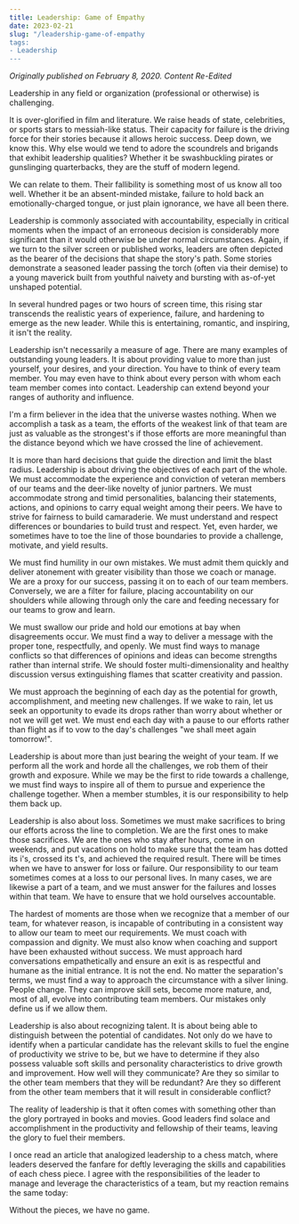 ```yaml
---
title: Leadership: Game of Empathy 
date: 2023-02-21
slug: "/leadership-game-of-empathy
tags:
- Leadership
---
```


_Originally published on February 8, 2020. Content Re-Edited_

Leadership in any field or organization (professional or otherwise) is challenging.

It is over-glorified in film and literature.
We raise heads of state, celebrities, or sports stars to messiah-like status.
Their capacity for failure is the driving force for their stories because it allows heroic success.
Deep down, we know this.
Why else would we tend to adore the scoundrels and brigands that exhibit leadership qualities? 
Whether it be swashbuckling pirates or gunslinging quarterbacks, they are the stuff of modern legend.

We can relate to them.
Their fallibility is something most of us know all too well.
Whether it be an absent-minded mistake, failure to hold back an emotionally-charged tongue, or just plain ignorance, we
have all been there.

Leadership is commonly associated with accountability, 
especially in critical moments when the impact of an erroneous decision is considerably more significant 
than it would otherwise be under normal circumstances. Again, if we turn to the silver screen or published works, 
leaders are often depicted as the bearer of the decisions that shape the story's path. Some stories demonstrate a seasoned leader passing the torch (often via their demise) to a young maverick built from youthful naivety and bursting with as-of-yet unshaped potential.

In several hundred pages or two hours of screen time, this rising star transcends the realistic years of experience, failure, 
and hardening to emerge as the new leader. While this is entertaining, romantic, and inspiring, it isn't the reality.


Leadership isn't necessarily a measure of age. There are many examples of outstanding young leaders. 
It is about providing value to more than just yourself, your desires, and your direction. 
You have to think of every team member. You may even have to think about every person with whom each team member comes into contact. Leadership can extend beyond your ranges of authority and influence.


I'm a firm believer in the idea that the universe wastes nothing. When we accomplish a task as a team, 
the efforts of the weakest link of that team are just as valuable as the strongest's if those efforts are more meaningful than the distance beyond which we have crossed the line of achievement.


It is more than hard decisions that guide the direction and limit the blast radius. 
Leadership is about driving the objectives of each part of the whole. 
We must accommodate the experience and conviction of veteran members of our teams and the deer-like novelty of junior partners. 
We must accommodate strong and timid personalities, 
balancing their statements, actions, and opinions to carry equal weight among their peers. 
We have to strive for fairness to build camaraderie. We must understand and respect differences or boundaries to build trust and respect. 
Yet, even harder, we sometimes have to toe the line of those boundaries to provide a challenge, motivate, and yield results.


We must find humility in our own mistakes. 
We must admit them quickly and deliver atonement with greater visibility than those we coach or manage.
We are a proxy for our success, passing it on to each of our team members.
Conversely, we are a filter for failure,
placing accountability on our shoulders
while allowing through only the care and feeding necessary for our teams to grow and learn.


We must swallow our pride and hold our emotions at bay when disagreements occur. We must find a way to deliver a message with the proper tone, respectfully, and openly. We must find ways to manage conflicts so that differences of opinions and ideas can become strengths rather than internal strife. We should foster multi-dimensionality and healthy discussion versus extinguishing flames
that scatter creativity and passion.


We must approach the beginning of each day as the potential for growth, accomplishment, and meeting new challenges.
If we wake to rain,
let us seek an opportunity to evade its drops rather than worry about whether or not we will get wet.
We must end each day with a pause to our efforts rather than flight
as if to vow to the day's challenges "we shall meet again tomorrow!".

Leadership is about more than just bearing the weight of your team. 
If we perform all the work and horde all the challenges, we rob them of their growth and exposure. 
While we may be the first to ride towards a challenge, 
we must find ways to inspire all of them to pursue and experience the challenge together. 
When a member stumbles, it is our responsibility to help them back up.

Leadership is also about loss. Sometimes we must make sacrifices to bring our efforts across the line to completion. 
We are the first ones to make those sacrifices. 
We are the ones who stay after hours, come in on weekends, and put vacations on hold to make sure that the team has dotted its i's, crossed its t's, and achieved the required result. 
There will be times when we have to answer for loss or failure. 
Our responsibility to our team sometimes comes at a loss to our personal lives. 
In many cases, we are likewise a part of a team, and we must answer for the failures and losses within that team. 
We have to ensure that we hold ourselves accountable.


The hardest of moments are those when we recognize that a member of our team, for whatever reason, 
is incapable of contributing in a consistent way to allow our team to meet our requirements. 
We must coach with compassion and dignity. 
We must also know when coaching and support have been exhausted without success. 
We must approach hard conversations empathetically and ensure an exit is as respectful and humane as the initial entrance. 
It is not the end. No matter the separation's terms, we must find a way to approach the circumstance with a silver lining. 
People change. 
They can improve skill sets, become more mature, and, most of all, evolve into contributing team members. 
Our mistakes only define us if we allow them.


Leadership is also about recognizing talent. 
It is about being able to distinguish between the potential of candidates. 
Not only do we have to identify when a particular candidate has the relevant skills to fuel the engine of productivity we strive to be, 
but we have to determine if they also possess valuable soft skills and personality characteristics to drive growth and improvement.
How well will they communicate?
Are they so similar to the other team members that they will be redundant?
Are they so different from the other team members that it will result in considerable conflict?



The reality of leadership is that it often comes with something other than the glory portrayed in books and movies. 
Good leaders find solace and accomplishment in the productivity and fellowship of their teams, 
leaving the glory to fuel their members.


I once read an article that analogized leadership to a chess match, 
where leaders deserved the fanfare for deftly leveraging the skills and capabilities of each chess piece. 
I agree with the responsibilities of the leader to manage and leverage the characteristics of a team, 
but my reaction remains the same today:

Without the pieces, we have no game.